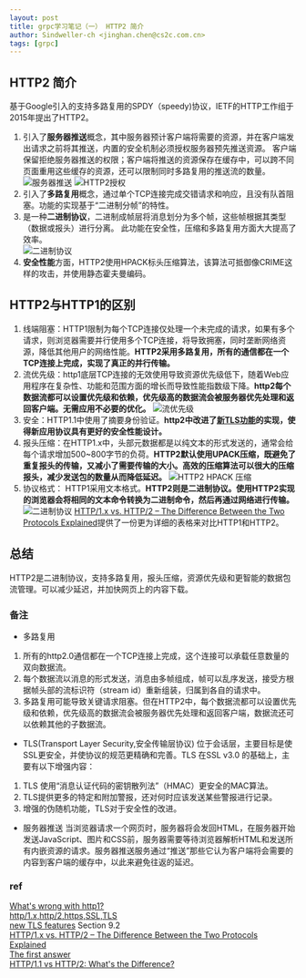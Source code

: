 ```yaml
---
layout: post
title: grpc学习笔记（一） HTTP2 简介
author: Sindweller-ch <jinghan.chen@cs2c.com.cn>
tags: [grpc]
---
```

## HTTP2 简介
基于Google引入的支持多路复用的SPDY（speedy)协议，IETF的HTTP工作组于2015年提出了HTTP2。
1. 引入了**服务器推送**概念，其中服务器预计客户端将需要的资源，并在客户端发出请求之前将其推送，内置的安全机制必须授权服务器预先推送资源。 客户端保留拒绝服务器推送的权限；客户端将推送的资源保存在缓存中，可以跨不同页面重用这些缓存的资源，还可以限制同时多路复用的推送流的数量。
![服务器推送](https://kinsta.com/wp-content/uploads/2016/04/http2-push.png)
![HTTP2授权](https://kinsta.com/wp-content/uploads/2016/04/http2-authorized.png)
2. 引入了**多路复用**概念，通过单个TCP连接完成交错请求和响应，且没有队首阻塞。功能的实现基于“二进制分帧”的特性。
3. 是一种**二进制协议**，二进制成帧层将消息划分为多个帧，这些帧根据其类型（数据或报头）进行分离。 此功能在安全性，压缩和多路复用方面大大提高了效率。  
![二进制协议](https://cheapsslsecurity.com/p/wp-content/uploads/2019/07/binary-framing-layer-500x258.png)   
4. **安全性能**方面，HTTP2使用HPACK标头压缩算法，该算法可抵御像CRIME这样的攻击，并使用静态霍夫曼编码。
## HTTP2与HTTP1的区别
1. 线端阻塞：HTTP1限制为每个TCP连接仅处理一个未完成的请求，如果有多个请求，则浏览器需要并行使用多个TCP连接，将导致拥塞，同时垄断网络资源，降低其他用户的网络性能。**HTTP2采用多路复用，所有的通信都在一个TCP连接上完成，实现了真正的并行传输。**
2. 流优先级：http1底层TCP连接的无效使用导致资源优先级低下，随着Web应用程序在复杂性、功能和范围方面的增长而导致性能指数级下降。**http2每个数据流都可以设置优先级和依赖，优先级高的数据流会被服务器优先处理和返回客户端。无需应用不必要的优化。**
![流优先级](https://assets.digitalocean.com/articles/cart_63893/Stream_Priority2.png)
3. 安全：HTTP1.1中使用了摘要身份验证。**http2中改进了[新TLS功能](http://http2.github.io/http2-spec/#TLSUsage)的实现，使得新应用协议具有更好的安全性能设计。**
4. 报头压缩：在HTTP1.x中，头部元数据都是以纯文本的形式发送的，通常会给每个请求增加500~800字节的负荷。**HTTP2默认使用UPACK压缩，既避免了重复报头的传输，又减小了需要传输的大小。高效的压缩算法可以很大的压缩报头，减少发送包的数量从而降低延迟。**
![HTTP2 HPACK 压缩](https://kinsta.com/wp-content/uploads/2016/04/http2-hpack-compression.png)
5. 协议格式： HTTP1采用文本格式。**HTTP2则是二进制协议。使用HTTP2实现的浏览器会将相同的文本命令转换为二进制命令，然后再通过网络进行传输。**
![二进制协议](https://kinsta.com/wp-content/uploads/2016/04/binary-protocols-2-1024x201.png)
[HTTP/1.x vs. HTTP/2 – The Difference Between the Two Protocols Explained](https://cheapsslsecurity.com/p/http2-vs-http1/)提供了一份更为详细的表格来对比HTTP1和HTTP2。
## 总结
HTTP2是二进制协议，支持多路复用，报头压缩，资源优先级和更智能的数据包流管理。可以减少延迟，并加快网页上的内容下载。
### 备注
- 多路复用
1. 所有的http2.0通信都在一个TCP连接上完成，这个连接可以承载任意数量的双向数据流。
2. 每个数据流以消息的形式发送，消息由多帧组成，帧可以乱序发送，接受方根据帧头部的流标识符（stream id）重新组装，归属到各自的请求中。
3. 多路复用可能导致关键请求阻塞。但在HTTP2中，每个数据流都可以设置优先级和依赖，优先级高的数据流会被服务器优先处理和返回客户端，数据流还可以依赖其他的子数据流。
- TLS(Transport Layer Security,安全传输层协议)
位于会话层，主要目标是使SSL更安全，并使协议的规范更精确和完善。TLS 在SSL v3.0 的基础上，主要有以下增强内容：
1. TLS 使用“消息认证代码的密钥散列法”（HMAC）更安全的MAC算法。
2. TLS提供更多的特定和附加警报，还对何时应该发送某些警报进行记录。
3. 增强的伪随机功能，TLS对于安全性的改进。
- 服务器推送
当浏览器请求一个网页时，服务器将会发回HTML，在服务器开始发送JavaScript、图片和CSS前，服务器需要等待浏览器解析HTML和发送所有内嵌资源的请求。服务器推送服务通过“推送”那些它认为客户端将会需要的内容到客户端的缓存中，以此来避免往返的延迟。
### ref
[What's wrong with http1?](https://kinsta.com/learn/what-is-http2/#what_was_wrong_with_http1)  
[http/1.x,http/2,https,SSL,TLS](https://www.cnblogs.com/smallJunJun/p/10546975.html)  
[new TLS features](http://http2.github.io/http2-spec/#TLSUsage) Section 9.2  
[HTTP/1.x vs. HTTP/2 – The Difference Between the Two Protocols Explained](https://cheapsslsecurity.com/p/http2-vs-http1/)  
[The first answer](https://stackoverflow.com/questions/28592077/what-is-the-difference-between-http-1-1-and-http-2-0)  
[HTTP/1.1 vs HTTP/2: What's the Difference?](https://www.digitalocean.com/community/tutorials/http-1-1-vs-http-2-what-s-the-difference)

